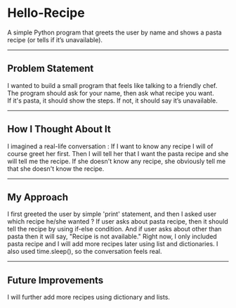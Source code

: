 # Hello-Recipe
A simple Python program that greets the user by name and shows a pasta recipe (or tells if it’s unavailable).

---

## Problem Statement
I wanted to build a small program that feels like talking to a friendly chef.  
The program should ask for your name, then ask what recipe you want.  
If it's pasta, it should show the steps. If not, it should say it’s unavailable.

---

## How I Thought About It
I imagined a real-life conversation : 
If I want to know any recipe I will of course greet her first.
Then I will tell her that I want the pasta recipe and she will tell me the recipe.
If she doesn't know any recipe, she obviously tell me that she doesn't know the recipe.

---

## My Approach

I first greeted the user by simple 'print' statement, and then I asked user which recipe he/she wanted ?
If user asks about pasta recipe, then it should tell the recipe by using if-else condition.
And if user asks about other than pasta then it will say, "Recipe is not available."
Right now, I only included pasta recipe and I will add more recipes later using list and dictionaries.
I also used time.sleep(), so the conversation feels real.

---

## Future Improvements 

I will further add more recipes using dictionary and lists. 
